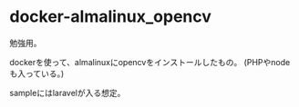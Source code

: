 # docker-almalinux_opencv

勉強用。

dockerを使って、almalinuxにopencvをインストールしたもの。
(PHPやnodeも入っている。)

sampleにはlaravelが入る想定。

